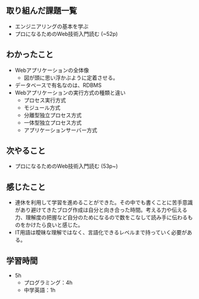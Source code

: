 ## 取り組んだ課題一覧
- エンジニアリングの基本を学ぶ
- プロになるためのWeb技術入門読む (~52p)
## わかったこと
- Webアプリケーションの全体像
  - 図が頭に思い浮かぶように定着させる。
- データベースで有名なのは、RDBMS
- Webアプリケーションの実行方式の種類と違い
  - プロセス実行方式
  - モジュール方式
  - 分離型独立プロセス方式
  - 一体型独立プロセス方式
  - アプリケーションサーバー方式
## 次やること
- プロになるためのWeb技術入門読む (53p~)
## 感じたこと
- 連休を利用して学習を進めることができた。その中でも書くことに苦手意識があり避けてきたブログ作成は自分と向き合った時間。考える力や伝える力、理解度の把握など自分のためになるので数をこなして読み手に伝わるものをかけたら良いと感じた。
- IT用語は曖昧な理解ではなく、言語化できるレベルまで持っていく必要がある。
## 学習時間
- 5h
  - プログラミング：4h
  - 中学英語：1h